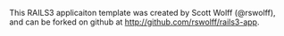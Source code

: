 This RAILS3 applicaiton template was created by Scott Wolff (@rswolff), and can be forked on github at http://github.com/rswolff/rails3-app.
